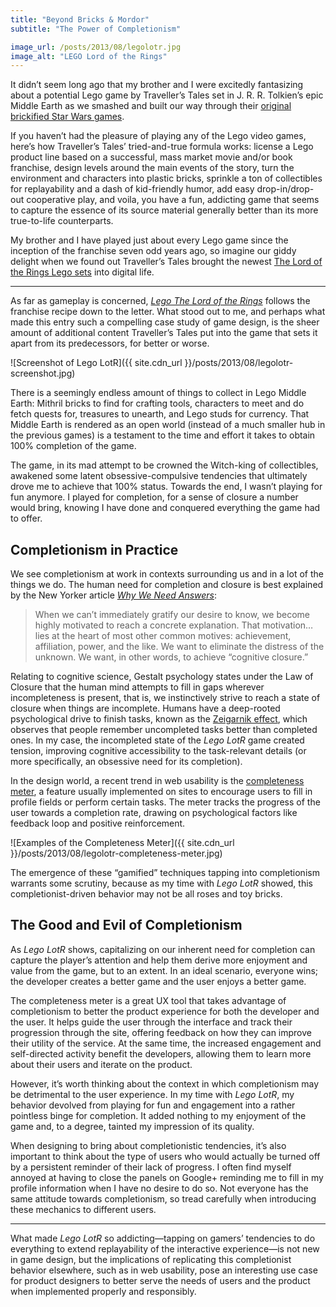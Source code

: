 ```yaml
---
title: "Beyond Bricks & Mordor"
subtitle: "The Power of Completionism"

image_url: /posts/2013/08/legolotr.jpg
image_alt: "LEGO Lord of the Rings"
---
```


It didn’t seem long ago that my brother and I were excitedly fantasizing about a potential Lego game by Traveller’s Tales set in J. R. R. Tolkien’s epic Middle Earth as we smashed and built our way through their [original brickified Star Wars games][starwars].

[starwars]: http://en.wikipedia.org/wiki/Lego_Star_Wars:_The_Video_Game

If you haven’t had the pleasure of playing any of the Lego video games, here’s how Traveller’s Tales’ tried-and-true formula works: license a Lego product line based on a successful, mass market movie and/or book franchise, design levels around the main events of the story, turn the environment and characters into plastic bricks, sprinkle a ton of collectibles for replayability and a dash of kid-friendly humor, add easy drop-in/drop-out cooperative play, and voila, you have a fun, addicting game that seems to capture the essence of its source material generally better than its more true-to-life counterparts.

My brother and I have played just about every Lego game since the inception of the franchise seven odd years ago, so imagine our giddy delight when we found out Traveller’s Tales brought the newest [The Lord of the Rings Lego sets][sets] into digital life.

[sets]: http://thelordoftherings.lego.com/

- - -

As far as gameplay is concerned, [*Lego The Lord of the Rings*][lotr] follows the franchise recipe down to the letter. What stood out to me, and perhaps what made this entry such a compelling case study of game design, is the sheer amount of additional content Traveller’s Tales put into the game that sets it apart from its predecessors, for better or worse.

[lotr]: http://www.metacritic.com/game/xbox-360/lego-the-lord-of-the-rings

![Screenshot of Lego LotR]({{ site.cdn_url }}/posts/2013/08/legolotr-screenshot.jpg)

There is a seemingly endless amount of things to collect in Lego Middle Earth: Mithril bricks to find for crafting tools, characters to meet and do fetch quests for, treasures to unearth, and Lego studs for currency. That Middle Earth is rendered as an open world (instead of a much smaller hub in the previous games) is a testament to the time and effort it takes to obtain 100% completion of the game.

The game, in its mad attempt to be crowned the Witch-king of collectibles, awakened some latent obsessive-compulsive tendencies that ultimately drove me to achieve that 100% status. Towards the end, I wasn’t playing for fun anymore. I played for completion, for a sense of closure a number would bring, knowing I have done and conquered everything the game had to offer.

## Completionism in Practice

We see completionism at work in contexts surrounding us and in a lot of the things we do. The human need for completion and closure is best explained by the New Yorker article [*Why We Need Answers*][why]:

> When we can’t immediately gratify our desire to know, we become highly motivated to reach a concrete explanation. That motivation…lies at the heart of most other common motives: achievement, affiliation, power, and the like. We want to eliminate the distress of the unknown. We want, in other words, to achieve “cognitive closure.”

[why]: http://www.newyorker.com/online/blogs/elements/2013/04/why-we-need-answers.html

Relating to cognitive science, Gestalt psychology states under the Law of Closure that the human mind attempts to fill in gaps wherever incompleteness is present, that is, we instinctively strive to reach a state of closure when things are incomplete. Humans have a deep-rooted psychological drive to finish tasks, known as the [Zeigarnik effect][zeig], which observes that people remember uncompleted tasks better than completed ones. In my case, the incompleted state of the *Lego LotR* game created tension, improving cognitive accessibility to the task-relevant details (or more specifically, an obsessive need for its completion).

[zeig]: http://www.psychwiki.com/wiki/Zeigarnik_Effect

In the design world, a recent trend in web usability is the [completeness meter][meter], a feature usually implemented on sites to encourage users to fill in profile fields or perform certain tasks. The meter tracks the progress of the user towards a completion rate, drawing on psychological factors like feedback loop and positive reinforcement.

[meter]: http://ui-patterns.com/patterns/CompletenessMeter

![Examples of the Completeness Meter]({{ site.cdn_url }}/posts/2013/08/legolotr-completeness-meter.jpg)

The emergence of these “gamified” techniques tapping into completionism warrants some scrutiny, because as my time with *Lego LotR* showed, this completionist-driven behavior may not be all roses and toy bricks.

## The Good and Evil of Completionism

As *Lego LotR* shows, capitalizing on our inherent need for completion can capture the player’s attention and help them derive more enjoyment and value from the game, but to an extent. In an ideal scenario, everyone wins; the developer creates a better game and the user enjoys a better game.

The completeness meter is a great UX tool that takes advantage of completionism to better the product experience for both the developer and the user. It helps guide the user through the interface and track their progression through the site, offering feedback on how they can improve their utility of the service. At the same time, the increased engagement and self-directed activity benefit the developers, allowing them to learn more about their users and iterate on the product.

However, it’s worth thinking about the context in which completionism may be detrimental to the user experience. In my time with *Lego LotR*, my behavior devolved from playing for fun and engagement into a rather pointless binge for completion. It added nothing to my enjoyment of the game and, to a degree, tainted my impression of its quality.

When designing to bring about completionistic tendencies, it’s also important to think about the type of users who would actually be turned off by a persistent reminder of their lack of progress. I often find myself annoyed at having to close the panels on Google+ reminding me to fill in my profile information when I have no desire to do so. Not everyone has the same attitude towards completionism, so tread carefully when introducing these mechanics to different users.

- - -

What made *Lego LotR* so addicting—tapping on gamers’ tendencies to do everything to extend replayability of the interactive experience—is not new in game design, but the implications of replicating this completionist behavior elsewhere, such as in web usability, pose an interesting use case for product designers to better serve the needs of users and the product when implemented properly and responsibly.
